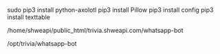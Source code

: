 sudo pip3 install python-axolotl
pip3 install Pillow
pip3 install config
pip3 install texttable

/home/shweapi/public_html/trivia.shweapi.com/whatsapp-bot

/opt/trivia/whatsapp-bot